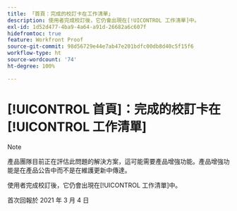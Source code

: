 ```yaml
---
title: 「首頁：完成的校訂卡在工作清單」
description: 使用者完成校訂後，它仍會出現在[!UICONTROL 工作清單]中。
exl-id: 1d52d477-4ba9-4a64-a91d-26682a6c607f
hidefromtoc: true
feature: Workfront Proof
source-git-commit: 98d56729e44e7ab47e201bdfc00db8d40c5f15f6
workflow-type: ht
source-wordcount: '74'
ht-degree: 100%

---
```


# [!UICONTROL 首頁]：完成的校訂卡在[!UICONTROL 工作清單]

<!-- Do not change this note unless told to by Daniel Sipos-->

>[!NOTE]
>
>產品團隊目前正在評估此問題的解決方案，這可能需要產品增強功能。產品增強功能是在產品公告中而不是在維護更新中傳達。

使用者完成校訂後，它仍會出現在[!UICONTROL 工作清單]中。

首次回報於 2021 年 3 月 4 日
